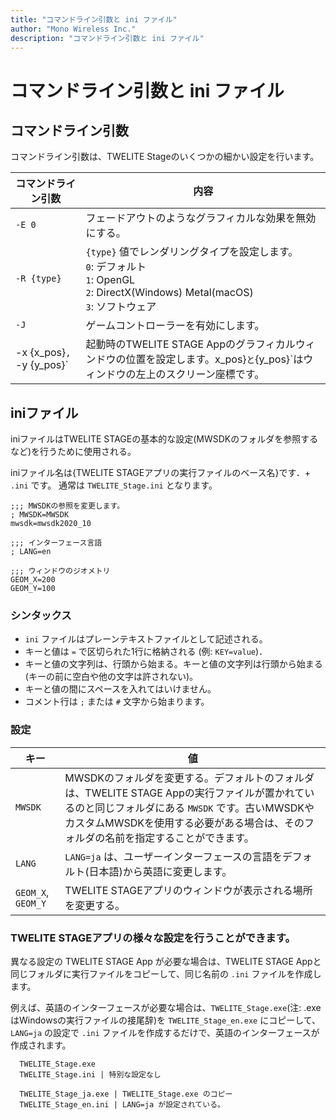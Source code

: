 ```yaml
---
title: "コマンドライン引数と ini ファイル"
author: "Mono Wireless Inc."
description: "コマンドライン引数と ini ファイル"
---
```


# コマンドライン引数と ini ファイル

## コマンドライン引数
コマンドライン引数は、TWELITE Stageのいくつかの細かい設定を行います。

| コマンドライン引数 | 内容 |
| --- | ---- |
| `-E 0` | フェードアウトのようなグラフィカルな効果を無効にする。 |
| `-R {type}` | `{type}` 値でレンダリングタイプを設定します。<br>`0`: デフォルト<br>`1`: OpenGL<br> `2`: DirectX(Windows) Metal(macOS)<br> `3`: ソフトウェア |
| `-J` | ゲームコントローラーを有効にします。|
|-x {x_pos}`, `-y {y_pos}` | 起動時のTWELITE STAGE Appのグラフィカルウィンドウの位置を設定します。x_pos}`と`{y_pos}`はウィンドウの左上のスクリーン座標です。|


## iniファイル

iniファイルはTWELITE STAGEの基本的な設定(MWSDKのフォルダを参照するなど)を行うために使用される。

iniファイル名は{TWELITE STAGEアプリの実行ファイルのベース名}です．+ `.ini` です。
通常は `TWELITE_Stage.ini` となります。

```
;;; MWSDKの参照を変更します。
; MWSDK=MWSDK
mwsdk=mwsdk2020_10

;;; インターフェース言語
; LANG=en

;;; ウィンドウのジオメトリ
GEOM_X=200
GEOM_Y=100
```

### シンタックス
* `ini` ファイルはプレーンテキストファイルとして記述される。
* キーと値は `=` で区切られた1行に格納される (例: `KEY=value`)．
* キーと値の文字列は、行頭から始まる。キーと値の文字列は行頭から始まる(キーの前に空白や他の文字は許されない)。
* キーと値の間にスペースを入れてはいけません。
* コメント行は `;` または `#` 文字から始まります。

### 設定

| キー | 値 |
| --- | ---- |
| `MWSDK` | MWSDKのフォルダを変更する。デフォルトのフォルダは、TWELITE STAGE Appの実行ファイルが置かれているのと同じフォルダにある `MWSDK` です。古いMWSDKやカスタムMWSDKを使用する必要がある場合は、そのフォルダの名前を指定することができます。|
| `LANG` | `LANG=ja` は、ユーザーインターフェースの言語をデフォルト(日本語)から英語に変更します。|
| `GEOM_X`, `GEOM_Y` | TWELITE STAGEアプリのウィンドウが表示される場所を変更する。

### TWELITE STAGEアプリの様々な設定を行うことができます。

異なる設定の TWELITE STAGE App が必要な場合は、TWELITE STAGE Appと同じフォルダに実行ファイルをコピーして、同じ名前の `.ini` ファイルを作成します。

例えば、英語のインターフェースが必要な場合は、`TWELITE_Stage.exe`(注: .exe はWindowsの実行ファイルの接尾辞)を `TWELITE_Stage_en.exe` にコピーして、 `LANG=ja` の設定で `.ini` ファイルを作成するだけで、英語のインターフェースが作成されます。
```
  TWELITE_Stage.exe 
  TWELITE_Stage.ini | 特別な設定なし

  TWELITE_Stage_ja.exe | TWELITE_Stage.exe のコピー
  TWELITE_Stage_en.ini | LANG=ja が設定されている。
```